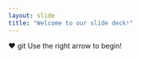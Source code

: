 ```yaml
---
layout: slide
title: "Welcome to our slide deck!"
---
```

:heart: git
Use the right arrow to begin!
